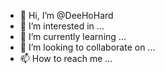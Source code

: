 - 👋 Hi, I’m @DeeHoHard
- 👀 I’m interested in ...
- 🌱 I’m currently learning ...
- 💞️ I’m looking to collaborate on ...
- 📫 How to reach me ...

<!---
DeeHoHard/DeeHoHard is a ✨ special ✨ repository because its `README.md` (this file) appears on your GitHub profile.
You can click the Preview link to take a look at your changes.
--->
